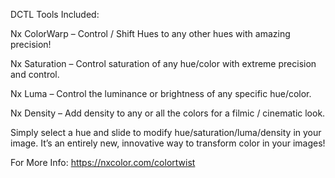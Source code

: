DCTL Tools Included:


Nx ColorWarp – Control / Shift Hues to any other hues with amazing precision!

Nx Saturation – Control saturation of any hue/color with extreme precision and control.

Nx Luma – Control the luminance or brightness of any specific hue/color.

Nx Density – Add density to any or all the colors for a filmic / cinematic look.


Simply select a hue and slide to modify hue/saturation/luma/density in your image. It’s an entirely new, innovative way to transform color in your images!

For More Info: https://nxcolor.com/colortwist
